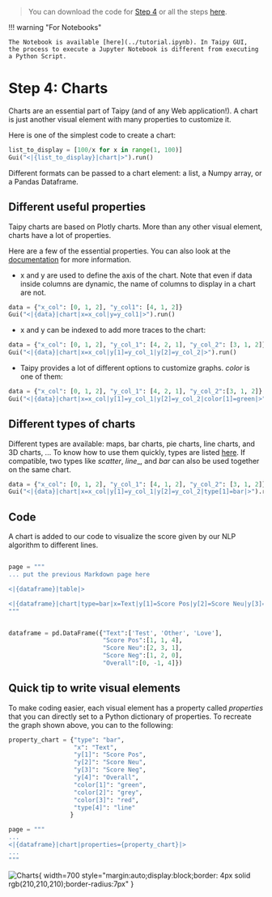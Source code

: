 > You can download the code for
<a href="./../src/step_04.py" download>Step 4</a>
or all the steps <a href="./../src/src.zip" download>here</a>.

!!! warning "For Notebooks"

    The Notebook is available [here](../tutorial.ipynb). In Taipy GUI,
    the process to execute a Jupyter Notebook is different from executing a Python Script.

# Step 4: Charts

Charts are an essential part of Taipy (and of any Web application!). A chart is just another
visual element with many properties to customize it.

Here is one of the simplest code to create a chart:

```python
list_to_display = [100/x for x in range(1, 100)]
Gui("<|{list_to_display}|chart|>").run()
```

Different formats can be passed to a chart element: a list, a Numpy array, or a Pandas Dataframe.

## Different useful properties

Taipy charts are based on Plotly charts. More than any other visual element, charts have a lot of
properties.

Here are a few of the essential properties. You can also look at the
[documentation](../../../../manuals/gui/viselements/chart.md) for more information.
 - x and y are used to define the axis of the chart. Note that even if data inside columns are
   dynamic, the name of columns to display in a chart are not.

```python
data = {"x_col": [0, 1, 2], "y_col1": [4, 1, 2]}
Gui("<|{data}|chart|x=x_col|y=y_col1|>").run()
```

 - x and y can be indexed to add more traces to the chart:

```python
data = {"x_col": [0, 1, 2], "y_col_1": [4, 2, 1], "y_col_2": [3, 1, 2]}
Gui("<|{data}|chart|x=x_col|y[1]=y_col_1|y[2]=y_col_2|>").run()
```

 - Taipy provides a lot of different options to customize graphs. _color_ is one of them:

```python
data = {"x_col": [0, 1, 2], "y_col_1": [4, 2, 1], "y_col_2":[3, 1, 2]}
Gui("<|{data}|chart|x=x_col|y[1]=y_col_1|y[2]=y_col_2|color[1]=green|>").run()
```

## Different types of charts

Different types are available: maps, bar charts, pie charts, line charts, and 3D charts, ... To
know how to use them quickly, types are listed [here](../../../../manuals/gui/viselements/chart.md).
If compatible, two types like *scatter*, *line*_, and *bar* can also be used together on the same
chart.

```python
data = {"x_col": [0, 1, 2], "y_col_1": [4, 1, 2], "y_col_2": [3, 1, 2]}
Gui("<|{data}|chart|x=x_col|y[1]=y_col_1|y[2]=y_col_2|type[1]=bar|>").run()
```

## Code

A chart is added to our code to visualize the score given by our NLP algorithm to different lines.

```python

page = """
... put the previous Markdown page here

<|{dataframe}|table|>

<|{dataframe}|chart|type=bar|x=Text|y[1]=Score Pos|y[2]=Score Neu|y[3]=Score Neg|y[4]=Overall|color[1]=green|color[2]=grey|color[3]=red|type[4]=line|>
"""


dataframe = pd.DataFrame({"Text":['Test', 'Other', 'Love'],
                          "Score Pos":[1, 1, 4],
                          "Score Neu":[2, 3, 1],
                          "Score Neg":[1, 2, 0],
                          "Overall":[0, -1, 4]})

```

## Quick tip to write visual elements

To make coding easier, each visual element has a property called *properties* that you can directly
set to a Python dictionary of properties. To recreate the graph shown above, you can to the following:

```python
property_chart = {"type": "bar",
                  "x": "Text",
                  "y[1]": "Score Pos",
                  "y[2]": "Score Neu",
                  "y[3]": "Score Neg",
                  "y[4]": "Overall",
                  "color[1]": "green",
                  "color[2]": "grey",
                  "color[3]": "red",
                  "type[4]": "line"
                 }

page = """
...
<|{dataframe}|chart|properties={property_chart}|>
...
"""

```


![Charts](result.png){ width=700 style="margin:auto;display:block;border: 4px solid rgb(210,210,210);border-radius:7px" }

